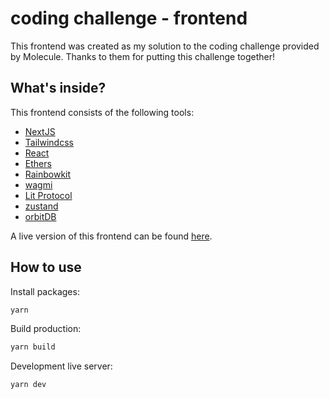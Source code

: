 # coding challenge - frontend

This frontend was created as my solution to the coding challenge provided by Molecule.
Thanks to them for putting this challenge together!

## What's inside?

This frontend consists of the following tools:

- [NextJS](https://nextjs.org/)
- [Tailwindcss](https://tailwindcss.com/)
- [React](https://reactjs.org/)
- [Ethers](https://docs.ethers.org/v5/)
- [Rainbowkit](https://www.rainbowkit.com/)
- [wagmi](https://wagmi.sh/)
- [Lit Protocol](https://litprotocol.com/)
- [zustand](https://zustand-demo.pmnd.rs/)
- [orbitDB](https://github.com/orbitdb)

A live version of this frontend can be found [here](https://twilight-waterfall-3819.on.fleek.co/).

## How to use

Install packages:

```bash
yarn
```

Build production:

```bash
yarn build
```

Development live server:

```bash
yarn dev
```
